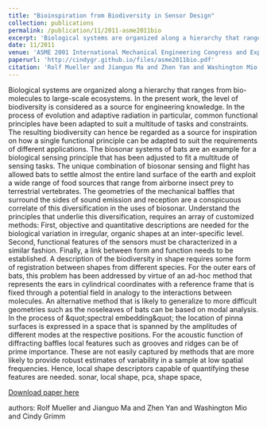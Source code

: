 ```yaml
---
title: "Bioinspiration from Biodiversity in Sensor Design"
collection: publications
permalink: /publication/11/2011-asme2011bio
excerpt: 'Biological systems are organized along a hierarchy that ranges from bio-molecules to large-scale ecosystems. In the present work,  the level of biodiversity is considered as a source for engineering knowledge. In the process of evolution and adaptive radiation in particular,  common functional principles have been adapted to suit a multitude of tasks and constraints. The resulting biodiversity can hence be regarded as a source for inspiration on how a single functional principle can be adapted to suit the requirements of different applications. The biosonar systems of bats are an example for a biological sensing principle that has been adjusted to fit a multitude of sensing tasks. The unique combination of biosonar sensing and flight has allowed bats to settle almost the entire land surface of the earth and exploit a wide range of food sources that range from airborne insect prey to terrestrial vertebrates. The geometries of the mechanical baffles that surround the sides of sound emission and reception are a conspicuous correlate of this diversification in the uses of biosonar. Understand the principles that underlie this diversification,  requires an array of customized methods: First,  objective and quantitative descriptions are needed for the biological variation in irregular,  organic shapes at an inter-specific level. Second,  functional features of the sensors must be characterized in a similar fashion. Finally,  a link between form and function needs to be established. A description of the biodiversity in shape requires some form of registration between shapes from different species. For the outer ears of bats,  this problem has been addressed by virtue of an ad-hoc method that represents the ears in cylindrical coordinates with a reference frame that is fixed through a potential field in analogy to the interactions between molecules. An alternative method that is likely to generalize to more difficult geometries such as the noseleaves of bats can be based on modal analysis. In the process of \&quot;spectral embedding\&quot; the location of pinna surfaces is expressed in a space that is spanned by the amplitudes of different modes at the respective positions. For the acoustic function of diffracting baffles local features such as grooves and ridges can be of prime importance. These are not easily captured by methods that are more likely to provide robust estimates of variability in a sample at low spatial frequencies. Hence,  local shape descriptors capable of quantifying these features are needed. sonar,  local shape,  pca,  shape space, '
date: 11/2011
venue: 'ASME 2001 International Mechanical Engineering Congress and Exposition'
paperurl: 'http://cindygr.github.io/files/asme2011bio.pdf'
citation: 'Rolf Mueller and Jianguo Ma and Zhen Yan and Washington Mio and Cindy Grimm'
---
```

Biological systems are organized along a hierarchy that ranges from bio-molecules to large-scale ecosystems. In the present work,  the level of biodiversity is considered as a source for engineering knowledge. In the process of evolution and adaptive radiation in particular,  common functional principles have been adapted to suit a multitude of tasks and constraints. The resulting biodiversity can hence be regarded as a source for inspiration on how a single functional principle can be adapted to suit the requirements of different applications. The biosonar systems of bats are an example for a biological sensing principle that has been adjusted to fit a multitude of sensing tasks. The unique combination of biosonar sensing and flight has allowed bats to settle almost the entire land surface of the earth and exploit a wide range of food sources that range from airborne insect prey to terrestrial vertebrates. The geometries of the mechanical baffles that surround the sides of sound emission and reception are a conspicuous correlate of this diversification in the uses of biosonar. Understand the principles that underlie this diversification,  requires an array of customized methods: First,  objective and quantitative descriptions are needed for the biological variation in irregular,  organic shapes at an inter-specific level. Second,  functional features of the sensors must be characterized in a similar fashion. Finally,  a link between form and function needs to be established. A description of the biodiversity in shape requires some form of registration between shapes from different species. For the outer ears of bats,  this problem has been addressed by virtue of an ad-hoc method that represents the ears in cylindrical coordinates with a reference frame that is fixed through a potential field in analogy to the interactions between molecules. An alternative method that is likely to generalize to more difficult geometries such as the noseleaves of bats can be based on modal analysis. In the process of \&quot;spectral embedding\&quot; the location of pinna surfaces is expressed in a space that is spanned by the amplitudes of different modes at the respective positions. For the acoustic function of diffracting baffles local features such as grooves and ridges can be of prime importance. These are not easily captured by methods that are more likely to provide robust estimates of variability in a sample at low spatial frequencies. Hence,  local shape descriptors capable of quantifying these features are needed. sonar,  local shape,  pca,  shape space, 

[Download paper here](http://cindygr.github.io/files/asme2011bio.pdf)

authors: Rolf Mueller and Jianguo Ma and Zhen Yan and Washington Mio and Cindy Grimm